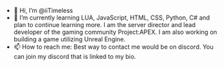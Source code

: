 - 👋 Hi, I’m @iiTimeless
- 🌱 I’m currently learning LUA, JavaScript, HTML, CSS, Python, C# and plan to continue learning more. I am the server director and lead developer of the gaming community Project:APEX. I am also working on building a game utilizing Unreal Engine.
- 📫 How to reach me: Best way to contact me would be on discord. You can join my discord that is linked to my bio.
